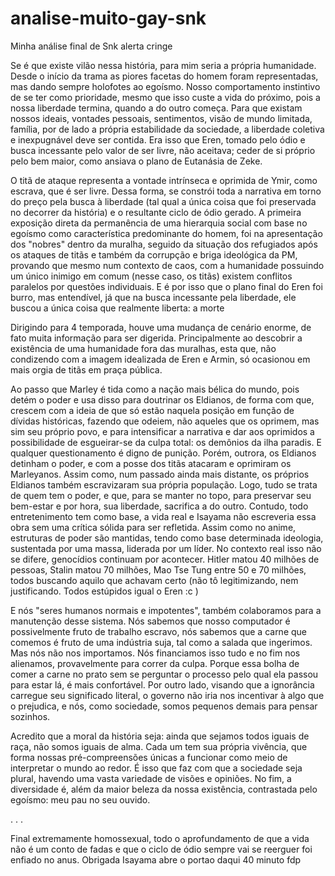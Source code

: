 # analise-muito-gay-snk

Minha análise final de Snk alerta cringe 


Se é que existe vilão nessa história, para mim seria a própria humanidade. Desde o início da trama as piores facetas do homem foram representadas, mas dando sempre holofotes ao egoísmo. Nosso comportamento instintivo de se ter como prioridade, mesmo que isso custe a vida do próximo, pois a nossa liberdade termina, quando a do outro começa. Para que existam nossos ideais, vontades pessoais, sentimentos, visão de mundo limitada, família, por de lado a própria estabilidade da sociedade, a liberdade coletiva e inexpugnável deve ser contida. Era isso que Eren, tomado pelo ódio e busca incessante pelo valor de ser livre, não aceitava; ceder de si próprio pelo bem maior, como ansiava o plano de Eutanásia de Zeke.


O titã de ataque representa a vontade intrínseca e oprimida de Ymir, como escrava, que é ser livre. Dessa forma, se constrói toda a narrativa em torno do preço pela busca à liberdade (tal qual a única coisa que foi preservada no decorrer da história) e o resultante ciclo de ódio gerado.
A primeira exposição direta da permanência de uma hierarquia social com base no egoísmo como característica predominante do homem, foi na apresentação dos "nobres" dentro da muralha, seguido da situação dos refugiados após os ataques de titãs e também da corrupção e briga ideológica da PM, provando que mesmo num contexto de caos, com a humanidade possuindo um único inimigo em comum (nesse caso, os titãs) existem conflitos paralelos por questões individuais. E é por isso que o plano final do Eren foi burro, mas entendível, já que na busca incessante pela liberdade, ele buscou a única coisa que realmente liberta: a morte


Dirigindo para 4 temporada, houve uma mudança de cenário enorme, de fato muita informação para ser digerida. Principalmente ao descobrir a existência de uma humanidade fora das muralhas, esta que, não condizendo com a imagem idealizada de Eren e Armin, só ocasionou em mais orgia de titãs em praça pública.


Ao passo que Marley é tida como a nação mais bélica do mundo, pois detém o poder e usa disso para doutrinar os Eldianos, de forma com que, crescem com a ideia de que só estão naquela posição em função de dívidas históricas, fazendo que odeiem, não aqueles que os oprimem, mas sim seu próprio povo, e para intensificar a narrativa e dar aos oprimidos a possibilidade de esgueirar-se da culpa total: os demônios da ilha paradis. E qualquer questionamento é digno de punição. Porém, outrora, os Eldianos detinham o poder, e com a posse dos titãs atacaram e oprimiram os Marleyanos. Assim como, num passado ainda mais distante, os próprios Eldianos também escravizaram sua própria população. 
Logo, tudo se trata de quem tem o poder, e que, para se manter no topo, para preservar seu bem-estar e por hora, sua liberdade, sacrifica a do outro.
Contudo, todo entretenimento tem como base, a vida real e Isayama não escreveria essa obra sem uma crítica sólida para ser refletida. 
Assim como no anime, estruturas de poder são mantidas, tendo como base determinada ideologia, sustentada por uma massa, liderada por um líder. No contexto real isso não se difere, genocídios continuam por acontecer. Hitler matou 40 milhões de pessoas, Stalin matou 70 milhões, Mao Tse Tung entre 50 e 70 milhões, todos buscando aquilo que achavam certo (não tô legitimizando, nem justificando. Todos estúpidos igual o Eren :c )


E nós "seres humanos normais e impotentes", também colaboramos para a manutenção desse sistema. Nós sabemos que nosso computador é possivelmente fruto de trabalho escravo, nós sabemos que a carne que comemos é fruto de uma indústria suja, tal como a salada que ingerimos. Mas nós não nos importamos. Nós financiamos isso tudo e no fim nos alienamos, provavelmente para correr da culpa. Porque essa bolha de comer a carne no prato sem se perguntar o processo pelo qual ela passou para estar lá, é mais confortável. Por outro lado, visando que a ignorância carregue seu significado literal, o governo não iria nos incentivar à algo que o prejudica, e nós, como sociedade, somos pequenos demais para pensar sozinhos. 


Acredito que a moral da história seja: ainda que sejamos todos iguais de raça, não somos iguais de alma. Cada um tem sua própria vivência, que forma nossas pré-compreensões únicas a funcionar como meio de interpretar o mundo ao redor. É isso que faz com que a sociedade seja plural, havendo uma vasta variedade de visões e opiniões. No fim, a diversidade é, além da maior beleza da nossa existência, contrastada pelo egoísmo: meu pau no seu ouvido.
 
.
.
.

Final extremamente homossexual, todo o aprofundamento de que a vida não é um conto de fadas e que o ciclo de ódio sempre vai se reerguer foi enfiado no anus. Obrigada Isayama abre o portao daqui 40 minuto fdp
